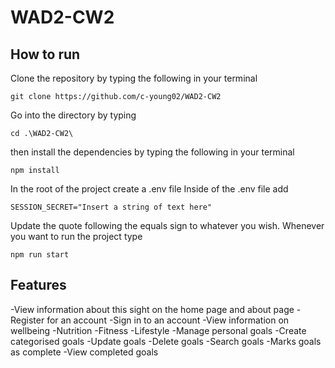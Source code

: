 # WAD2-CW2

## How to run
Clone the repository by typing the following in your terminal
```
git clone https://github.com/c-young02/WAD2-CW2
```
Go into the directory by typing 
```
cd .\WAD2-CW2\
```
then install the dependencies by typing the following in your terminal
```
npm install
```
In the root of the project create a .env file
Inside of the .env file add 
```
SESSION_SECRET="Insert a string of text here"
```
Update the quote following the equals sign to whatever you wish.
Whenever you want to run the project type
```
npm run start
```
## Features
-View information about this sight on the home page and about page
-Register for an account
-Sign in to an account
-View information on wellbeing
 -Nutrition
 -Fitness
 -Lifestyle
-Manage personal goals
 -Create categorised goals
 -Update goals
 -Delete goals
 -Search goals
 -Marks goals as complete
 -View completed goals
